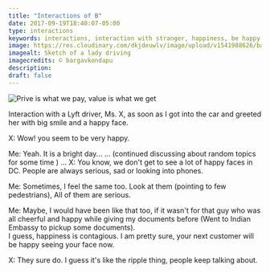 ```yaml
---
title: "Interactions of B"
date: 2017-09-19T18:40:07-05:00
type: interactions
keywords: interactions, interaction with stranger, happiness, be happy
image: https://res.cloudinary.com/dkjdeuwlv/image/upload/v1541988626/bargavkondapu.com/posts/lady-driving.webp
imagealt: Sketch of a lady driving
imagecredits: © bargavkondapu
description:
draft: false
---
```

[comment]: # (Interactions with strangers )

![Prive is what we pay, value is what we get](https://res.cloudinary.com/dkjdeuwlv/image/upload/v1541988626/bargavkondapu.com/posts/lady-driving.webp)

Interaction with a Lyft driver, Ms. X, as soon as I got into the car and greeted her with big smile and a happy face.

X: Wow! you seem to be very happy.

Me: Yeah. It is a bright day...
...
(continued discussing about random topics for some time )
...
X: You know, we don't get to see a lot of happy faces in DC. People are always serious, sad or looking into phones.

Me: Sometimes, I feel the same too. Look at them (pointing to few pedestrians), All of them are serious.

Me: Maybe, I would have been like that too, if it wasn't for that guy who was all cheerful and happy while giving my documents before (Went to Indian Embassy to pickup some documents).  
I guess, happiness is contagious. I am pretty sure, your next customer will be happy seeing your face now.

X: They sure do. I guess it's like the ripple thing, people keep talking about.

